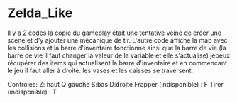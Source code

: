 # Zelda_Like

Il y a 2 codes la copie du gameplay était une tentative veine de créer une scène et d'y ajouter une mécanique de tir.
L'autre code affiche la map avec les collisions et la barre d'inventaire fonctionne ainsi que la barre de vie (la barre de vie il faut changer la valeur de la variable et elle s'actualise) jepeux récupérer des items qui actualisent la barre d'inventaire et en commencant le jeu il faut aller à droite.
les vases et les caisses se traversent.

Controles:
Z: haut
Q:gauche
S:bas
D:droite
Frapper (indisponible) : F
Tirer (indisponible) : T
 
